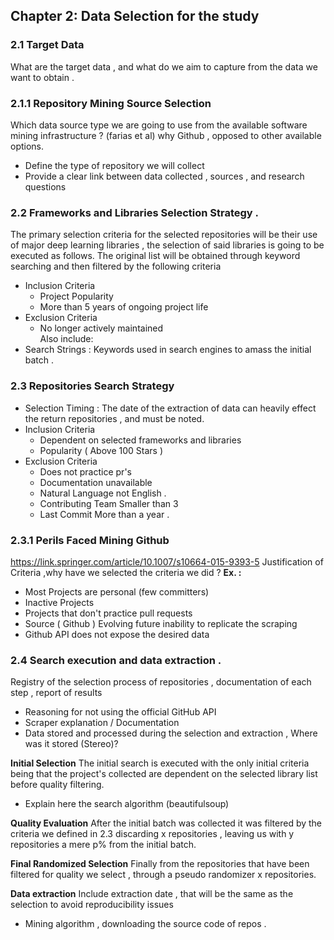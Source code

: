 ## Chapter 2: Data Selection for the study

### 2.1 Target Data
What are the target data , and what do we aim to capture from the data we want to obtain .

### 2.1.1 Repository Mining Source Selection 
Which data source type we are going to use from the available software mining infrastructure ? (farias et al) 
why Github , opposed to other available options.
* Define the type of repository we will collect
* Provide a clear link between data collected , sources , and research questions

### 2.2 Frameworks and Libraries Selection Strategy . 
The primary selection criteria for the selected repositories will be their use of major deep learning libraries , the selection of said libraries is going to be executed as follows.
The original list will be obtained through keyword searching 
and then filtered by the following criteria 
* Inclusion Criteria
  * Project Popularity 
  * More than 5 years of ongoing project life
* Exclusion Criteria 
  * No longer actively maintained  
Also include:
* Search Strings : Keywords used in search engines to amass the initial batch . 
### 2.3 Repositories Search Strategy 
* Selection Timing :
The date of the extraction of data can heavily effect the return repositories , and must be noted.
* Inclusion Criteria
  * Dependent on selected frameworks and libraries
  * Popularity ( Above 100 Stars )
* Exclusion Criteria 
  * Does not practice pr's
  * Documentation unavailable 
  * Natural Language not English . 
  * Contributing Team Smaller than 3 
  * Last Commit More than a year .  

### 2.3.1 Perils Faced Mining Github 
https://link.springer.com/article/10.1007/s10664-015-9393-5 
Justification of Criteria ,why have we selected the criteria we did ? 
**Ex. :**
* Most Projects are personal (few committers)
* Inactive Projects
* Projects that don't practice  pull requests 
* Source ( Github ) Evolving future inability to replicate the scraping 
* Github API does not expose the desired data


### 2.4 Search execution and data extraction . 
Registry of the selection process of repositories , documentation of each step , report of results

* Reasoning for not using the official GitHub API 
* Scraper explanation / Documentation 
* Data stored and processed during the selection and extraction , Where was it stored (Stereo)? 

**Initial Selection**
The initial search is executed with the only initial criteria being that the project's collected are dependent on the selected library list before quality filtering.
* Explain here the search algorithm (beautifulsoup)

**Quality Evaluation**
After the initial batch was collected it was filtered by the criteria we defined in 2.3 discarding x repositories , leaving us with y repositories a mere p% from the initial batch. 

**Final Randomized Selection**
Finally from the repositories that have been filtered for quality we select , through a pseudo randomizer x repositories. 

**Data extraction**
Include extraction date , that will be the same as the selection to avoid reproducibility issues 
* Mining algorithm , downloading the source code of repos .